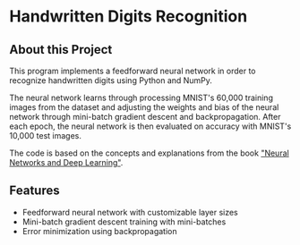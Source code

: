 # Handwritten Digits Recognition

## About this Project
This program implements a feedforward neural network in order to recognize handwritten digits using Python and NumPy.

The neural network learns through processing MNIST's 60,000 training images from the dataset and adjusting the weights and bias of the neural network through mini-batch gradient descent and backpropagation. After each epoch, the neural network is then evaluated on accuracy with MNIST's 10,000 test images.

The code is based on the concepts and explanations from the book ["Neural Networks and Deep Learning"](http://neuralnetworksanddeeplearning.com/).

## Features
- Feedforward neural network with customizable layer sizes
- Mini-batch gradient descent training with mini-batches
- Error minimization using backpropagation